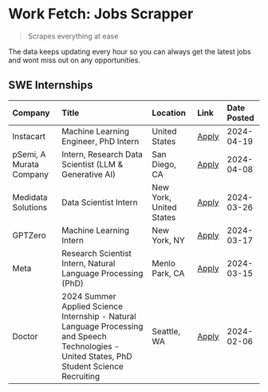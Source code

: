 # Work Fetch: Jobs Scrapper
> Scrapes everything at ease

The data keeps updating every hour so you can always get the latest jobs and wont miss out on any opportunities.

## SWE Internships
<!--START_SECTION:workfetch-->
| Company                 | Title                                                                                                                                        | Location                | Link                                                                                                                                                                                                                                                                                                                                                  | Date Posted   |
|:------------------------|:---------------------------------------------------------------------------------------------------------------------------------------------|:------------------------|:------------------------------------------------------------------------------------------------------------------------------------------------------------------------------------------------------------------------------------------------------------------------------------------------------------------------------------------------------|:--------------|
| Instacart               | Machine Learning Engineer, PhD Intern                                                                                                        | United States           | [Apply](https://www.linkedin.com/jobs/view/machine-learning-engineer-phd-intern-at-instacart-3901991739?position=2&pageNum=0&refId=y1sc1F55Us%2BwAWw3InHQxg%3D%3D&trackingId=Q4xpwwTD%2B4lf85uyJwsjtw%3D%3D&trk=public_jobs_jserp-result_search-card)                                                                                                 | 2024-04-19    |
| pSemi, A Murata Company | Intern, Research Data Scientist (LLM & Generative AI)                                                                                        | San Diego, CA           | [Apply](https://www.linkedin.com/jobs/view/intern-research-data-scientist-llm-generative-ai-at-psemi-a-murata-company-3887074168?position=3&pageNum=0&refId=y1sc1F55Us%2BwAWw3InHQxg%3D%3D&trackingId=YprK%2FBL66MsGePipeTiRWw%3D%3D&trk=public_jobs_jserp-result_search-card)                                                                        | 2024-04-08    |
| Medidata Solutions      | Data Scientist Intern                                                                                                                        | New York, United States | [Apply](https://www.linkedin.com/jobs/view/data-scientist-intern-at-medidata-solutions-3810253704?position=7&pageNum=0&refId=y1sc1F55Us%2BwAWw3InHQxg%3D%3D&trackingId=ojZKqF2o6XHPT8H05Ct5lg%3D%3D&trk=public_jobs_jserp-result_search-card)                                                                                                         | 2024-03-26    |
| GPTZero                 | Machine Learning Intern                                                                                                                      | New York, NY            | [Apply](https://www.linkedin.com/jobs/view/machine-learning-intern-at-gptzero-3860723963?position=6&pageNum=0&refId=y1sc1F55Us%2BwAWw3InHQxg%3D%3D&trackingId=pmbopYuaQnbvE87udSutbw%3D%3D&trk=public_jobs_jserp-result_search-card)                                                                                                                  | 2024-03-17    |
| Meta                    | Research Scientist Intern, Natural Language Processing (PhD)                                                                                 | Menlo Park, CA          | [Apply](https://www.linkedin.com/jobs/view/research-scientist-intern-natural-language-processing-phd-at-meta-3858718375?position=8&pageNum=0&refId=y1sc1F55Us%2BwAWw3InHQxg%3D%3D&trackingId=AwCsD8L9QaHdmUD288mCPg%3D%3D&trk=public_jobs_jserp-result_search-card)                                                                                   | 2024-03-15    |
| Doctor                  | 2024 Summer Applied Science Internship - Natural Language Processing and Speech Technologies - United States, PhD Student Science Recruiting | Seattle, WA             | [Apply](https://www.linkedin.com/jobs/view/2024-summer-applied-science-internship-natural-language-processing-and-speech-technologies-united-states-phd-student-science-recruiting-at-doctor-3819405754?position=9&pageNum=0&refId=y1sc1F55Us%2BwAWw3InHQxg%3D%3D&trackingId=sCypHf4h6Op0FHMLP8X%2BoQ%3D%3D&trk=public_jobs_jserp-result_search-card) | 2024-02-06    |
<!--END_SECTION:workfetch-->
